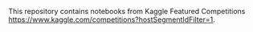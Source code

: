This repository contains notebooks from Kaggle Featured Competitions https://www.kaggle.com/competitions?hostSegmentIdFilter=1.
